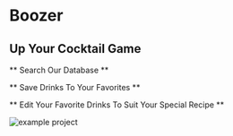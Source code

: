 # Boozer

## Up Your Cocktail Game

** Search Our Database **

** Save Drinks To Your Favorites **

** Edit Your Favorite Drinks To Suit Your Special Recipe **

![example project](https://cl.ly/2L2l3h2B012b/Screen%20Recording%202018-03-05%20at%2007.43%20PM.gif)
